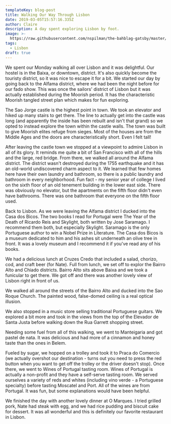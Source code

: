 ```yaml
---
templateKey: blog-post
title: Walking Our Way Through Lisbon
date: 2019-03-05T15:57:16.335Z
author: Claire
description: A day spent exploring Lisbon by foot.
image: >-
  https://raw.githubusercontent.com/nspilman/the-bahblag-gatsby/master/static/img/0c7ef372-1938-4df3-aa34-0a5428e99ffa.jpeg
tags:
  - Lisbon
draft: true
---
```

We spent our Monday walking all over Lisbon and it was delightful.  Our hostel is in the Baixa, or downtown, district.  It's also quickly become the touristy district, so it was nice to escape it for a bit.  We started our day by going back to the Alfama district, where we had been the night before for our fado show.  This was once the sailors' district of Lisbon but it was actually established during the Moorish period.  It has the characteristic Moorish tangled street plan which makes for fun exploring.

The Sao Jorge castle is the highest point in town.  We took an elevator and hiked up many stairs to get there.  The line to actually get into the castle was long (and apparently the inside has been rebuilt and isn't that grand) so we opted to instead explore the town within the castle walls.  The town was built to give Moorish elites refuge from sieges.  Most of the houses are from the Middle Ages and the doors are characteristically short.  Even I felt tall!

After leaving the castle town we stopped at a viewpoint to admire Lisbon in all of its glory.  It reminds me quite a bit of San Francisco with all of the hills and the large, red bridge.  From there, we walked all around the Alfama district.  The district wasn't destroyed during the 1755 earthquake and it has an old-world undiscovered charm aspect to it.  We learned that few homes here have their own laundry and bathroom, so there is a public laundry and bathroom in every neighborhood.  Fun fact - my senior year of college I lived on the sixth floor of an old tenement building in the lower east side.  There was obviously no elevator, but the apartments on the fifth floor didn't even have bathrooms.  There was one bathroom that everyone on the fifth floor used.

Back to Lisbon.  As we were leaving the Alfama district I ducked into the Casa dos Bicos.  The two books I read for Portugal were The Year of the Death of Ricardo Reis and Skylight, both written by Jose Saramago.  I recommend them both, but especially Skylight.  Saramago is the only Portuguese author to win a Nobel Prize in Literature.  The Casa dos Bicos is a museum dedicated to him and his ashes sit underneath an olive tree in front.  It was a lovely museum and I recommend it if you've read any of his books.

We had a delicious lunch at Cruzes Credo that included a salad, chorizo, cod, and craft beer (for Nate).  Full from lunch, we set off to explor the Bairro Alto and Chiado districts.  Bairro Alto sits above Baixa and we took a funicular to get there.  We got off and there was another lovely view of Lisbon right in front of us. 

We walked all around the streets of the Bairro Alto and ducked into the Sao Roque Church.  The painted wood, false-domed ceiling is a real optical illusion.

We also stopped in a music store selling traditional Portuguese guitars.  We explored a bit more and took in the views from the top of the Elevador de Santa Justa before walking down the Rua Garrett shopping street.

Needing some fuel from all of this walking, we went to Manteigaria and got pastel de nata.  It was delicious and had more of a cinnamon and honey taste than the ones in Belem.

Fueled by sugar, we hopped on a trolley and took it to Praca do Comercio (we actually overshot our destination - turns out you need to press the red button when you want to get off the trolley or the driver doesn't stop).  Once there, we went to Wines of Portugal tasting room.  Wines of Portugal is actually a non-profit and they have a self-serve tasting room.  We served ourselves a variety of reds and whites (including vino verde - a Portuguese specialty) before tasting Moscatel and Port.  All of the wines are from Portugal.  It was fun, but some explanations would have been helpful.

We finished the day with another lovely dinner at O Marques.  I tried grilled pork, Nate had steak with egg, and we had rice pudding and biscuit cake for dessert.  It was all wonderful and this is definitely our favorite restaurant in Lisbon.
